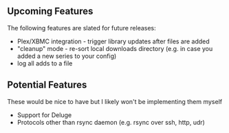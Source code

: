 ## Upcoming Features
The following features are slated for future releases:
- Plex/XBMC integration - trigger library updates after files are added
- "cleanup" mode - re-sort local downloads directory (e.g. in case you added a new series to your config)
- log all adds to a file


## Potential Features
These would be nice to have but I likely won't be implementing them myself
- Support for Deluge
- Protocols other than rsync daemon (e.g. rsync over ssh, http, udr)
